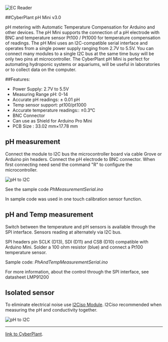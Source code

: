 ![EC Reader](http://image.cyber-plant.com/var/resizes/CyberPlantMiniSeries-01.jpg?m=1458131397)

##CyberPlant pH Mini v3.0

pH metering with Automatic Temperature Compensation for Arduino and other devices. The pH Mini supports the connection of a pH electrode with BNC and temperature sensor Pt100 / Pt1000 for temperature compensation of readings. The pH Mini uses an I2C-compatible
serial interface and operates from a single power supply
ranging from 2.7V to 5.5V. You can connect many  modules to a single I2С bus at the same time busy will be only two pins at microcontroller. The CyberPlant pH Mini is perfect for automating hydroponic systems or aquariums, will be useful in laboratories or to collect data on the computer.

##Features:

- Power Supply: 2.7V to 5.5V
- Measuring Range pH: 0-14
- Accurate pH readings: ± 0.01 pH
- Temp sensor support: pt100/pt1000
- Accurate temperature readings::  ±0.3°C
- BNC Connector
- Can use as Shield for Arduino Pro Mini
- PCB Size : 33.02 mm×17.78 mm

## pH measurement

Connect the module to I2C bus the microcontroller board via cable Grove or Arduino pin headers. 
Connect the pH electrode to BNC connector. When first connecting need send the command "R" to configure the microcontroller.

![pH to I2C](http://image.cyber-plant.com/var/resizes/PHminiBaner1.jpg?m=1458074438)

See the sample code *PhMeasurementSerial.ino*

In sample code was used in one touch calibration sensor function.

## pH and Temp measurement

Switch between the temperature and pH sensors is available through the SPI interface. Sensors reading at alternately via I2C bus.

SPI headers pin SCLK (D13), SDI (D11) and CSB (D10) compatible with Arduino Mini. 
Solder a 100 ohm resistor (blue) and connect a Pt100 temperature sensor.

Sample code: *PhAndTempMeasurementSerial.ino*

For more information, about the control through the SPI interface, see datasheet LMP91200

## Isolated sensor

To eliminate electrical noise use [I2Ciso Module](https://github.com/cyberplantru/I2C-iso/). 
I2C*iso* recommended when measuring the pH and conductivity together.

![pH to I2C](http://image.cyber-plant.com/var/resizes/PHminiBaner3%2Cjpg.jpg?m=1458077695)


_______________________________________

[link to CyberPlant](http://www.cyber-plant.com).


